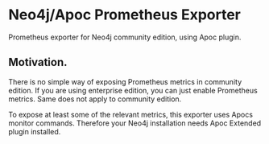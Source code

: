 # Neo4j/Apoc Prometheus Exporter

Prometheus exporter for Neo4j community edition, using Apoc plugin.

## Motivation.

There is no simple way of exposing Prometheus metrics in community edition. If you are using enterprise edition, you can just enable Prometheus metrics. Same does not apply to community edition.

To expose at least some of the relevant metrics, this exporter uses Apocs monitor commands. Therefore your Neo4j installation needs Apoc Extended plugin installed.


